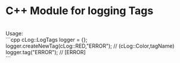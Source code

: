 <h1>C++ Module for logging Tags</h1> <br>
Usage: <br>
```cpp
cLog::LogTags logger = {}; <br>
logger.createNewTag(cLog::RED,"ERROR"); // (cLog::Color,tagName) <br>
logger.tag("ERROR"); // [ERROR] <br>
```
